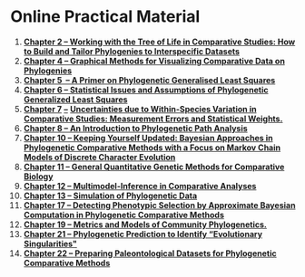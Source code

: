 # Online Practical Material

1. [**Chapter 2 – Working with the Tree of Life in Comparative Studies: How to Build and Tailor Phylogenies to Interspecific Datasets**](02-chapter.md "Chapter 2 – Working with the Tree of Life in Comparative Studies: How to Build and Tailor Phylogenies to Interspecific Datasets")
2. [**Chapter 4 – Graphical Methods for Visualizing Comparative Data on Phylogenies**](http://www.mpcm-evolution.com/practice/online-practical-material-chapter-4 "Chapter 4 – Graphical Methods for Visualizing Comparative Data on Phylogenies") 
3. [**Chapter 5  – A Primer on Phylogenetic Generalised Least Squares**](http://www.mpcm-evolution.com/practice/online-practical-material-chapter-5 "Chapter 5  – A Primer on Phylogenetic Generalised Least Squares")
4. [**Chapter 6 – Statistical Issues and Assumptions of Phylogenetic Generalized Least Squares**](http://www.mpcm-evolution.com/practice/online-practical-material-chapter-6 "Chapter 6 – Statistical Issues and Assumptions of Phylogenetic Generalized Least Squares")
5. **[Chapter 7](http://www.mpcm-evolution.com/practice/online-practical-material-chapter-7 "Chapter 7 – Uncertainties Due to Within-Species Variation in Comparative Studies: Measurement Errors and Statistical Weights")** **[–](http://www.mpcm-evolution.com/practice/online-practical-material-chapter-6 "Chapter 6 – Statistical Issues and Assumptions of Phylogenetic Generalized Least Squares")** **[Uncertainties due to Within-Species Variation in Comparative Studies: Measurement Errors and Statistical Weights.](http://www.mpcm-evolution.com/practice/online-practical-material-chapter-7 "Chapter 7 – Uncertainties Due to Within-Species Variation in Comparative Studies: Measurement Errors and Statistical Weights")** 
6. [**Chapter 8 – An Introduction to Phylogenetic Path Analysis**](http://www.mpcm-evolution.com/practice/online-practical-material-chapter-8 "Chapter 8 – An Introduction to Phylogenetic Path Analysis")
7. [**Chapter 10 – Keeping Yourself Updated: Bayesian Approaches in Phylogenetic Comparative Methods with a Focus on Markov Chain Models of Discrete Character Evolution**](http://www.mpcm-evolution.com/practice/chapter-10-keeping-updated-bayesian-approaches-phylogenetic-comparative-methods-focus-markov-chain-models-discrete-character-evolution "Chapter 10  – Keeping Yourself Updated: Bayesian Approaches in Phylogenetic Comparative Methods with a Focus on Markov Chain Models of Discrete Character Evolution")
8. **[Chapter 11 – General Quantitative Genetic Methods for Comparative Biology](http://www.mpcm-evolution.com/practice/online-practical-material-chapter-11 "Chapter 11 – General Quantitative Genetic Methods for Comparative Biology")**
9. [**Chapter 12 – Multimodel-Inference in Comparative Analyses**](http://www.mpcm-evolution.com/practice/online-practical-material-chapter-12 "Chapter 12 – Multimodel-Inference in Comparative Analyses")
10. **[Chapter 13 – Simulation of Phylogenetic Data](http://www.mpcm-evolution.com/practice/online-practical-material-chapter-13 "Chapter 13 – Simulation of Phylogenetic Data")**
11. [**Chapter 17 – Detecting Phenotypic Selection by Approximate Bayesian Computation in Phylogenetic Comparative Methods**](http://www.mpcm-evolution.com/practice/online-practical-material-chapter-17 "Chapter 17 – Detecting Phenotypic Selection by Approximate Bayesian Computation in Phylogenetic Comparative Methods")
12. **[Chapter 19 – Metrics and Models of Community Phylogenetics.](http://www.mpcm-evolution.com/practice/online-practical-material-chapter-19 "Chapter 19 – Metrics and Models of Community Phylogenetics")**
13. [**Chapter 21 – Phylogenetic Prediction to Identify “Evolutionary Singularities"**](http://www.mpcm-evolution.com/practice/online-practical-material-chapter-21 "Chapter 21 – Phylogenetic Prediction to Identify “Evolutionary Singularities”")
14. [**Chapter 22 – Preparing Paleontological Datasets for Phylogenetic Comparative Methods**](http://www.mpcm-evolution.com/practice/online-practical-material-chapter-22 "Chapter 22 – Preparing Paleontological Datasets for Phylogenetic Comparative Methods")
